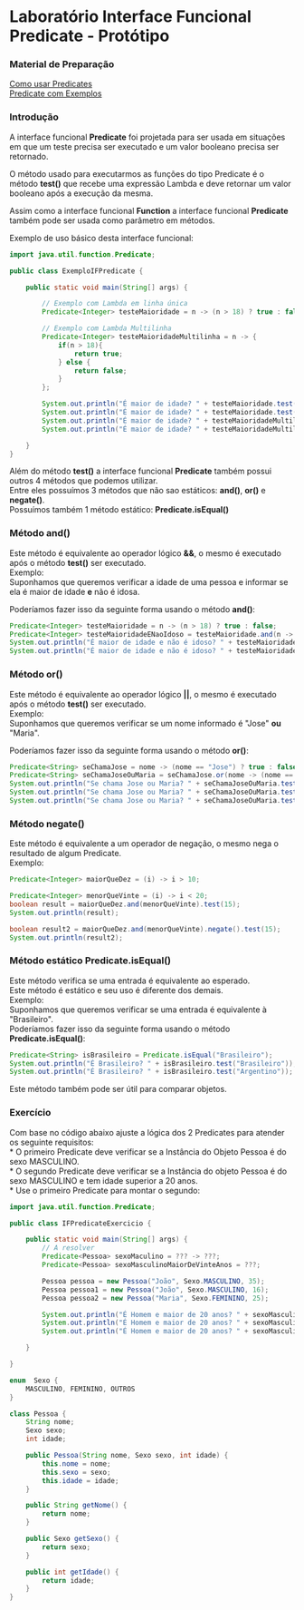 # Laboratório Interface Funcional Predicate - Protótipo

### Material de Preparação
[Como usar Predicates](http://www.edneiparmigiani.com.br/java-8-como-usar-o-predicate/)<br/>
[Predicate com Exemplos](https://www.geeksforgeeks.org/java-8-predicate-with-examples/)

### Introdução
A interface funcional **Predicate** foi projetada para ser usada em situações em que um teste precisa ser executado e um valor booleano precisa ser retornado.

O método usado para executarmos as funções do tipo Predicate é o método **test()** que recebe uma expressão Lambda e deve retornar um valor booleano após a execução da mesma.

Assim como a interface funcional **Function** a interface funcional **Predicate** também pode ser usada como parâmetro em métodos.

Exemplo de uso básico desta interface funcional:
```java
import java.util.function.Predicate;

public class ExemploIFPredicate {

    public static void main(String[] args) {

        // Exemplo com Lambda em linha única
        Predicate<Integer> testeMaioridade = n -> (n > 18) ? true : false;

        // Exemplo com Lambda Multilinha
        Predicate<Integer> testeMaioridadeMultilinha = n -> {
            if(n > 18){
                return true;
            } else {
                return false;
            }
        };

        System.out.println("É maior de idade? " + testeMaioridade.test(28));
        System.out.println("É maior de idade? " + testeMaioridade.test(17));
        System.out.println("É maior de idade? " + testeMaioridadeMultilinha.test(14));
        System.out.println("É maior de idade? " + testeMaioridadeMultilinha.test(31));

    }
}
```

Além do método **test()** a interface funcional **Predicate** também possui outros 4 métodos que podemos utilizar.
<br/>Entre eles possuímos 3 métodos que não sao estáticos: **and()**, **or()** e **negate()**.  
Possuímos também 1 método estático: **Predicate.isEqual()**

### Método and()
Este método é equivalente ao operador lógico **&&**, o mesmo é executado após o método **test()** ser executado.
<br/>Exemplo: 
<br/>Suponhamos que queremos verificar a idade de uma pessoa e informar se ela é maior de idade **e** não é idosa.

Poderíamos fazer isso da seguinte forma usando o método **and()**:
```java
Predicate<Integer> testeMaioridade = n -> (n > 18) ? true : false;
Predicate<Integer> testeMaioridadeENaoIdoso = testeMaioridade.and(n -> (n < 60) ? true : false);
System.out.println("É maior de idade e não é idoso? " + testeMaioridadeENaoIdoso.test(65));
System.out.println("É maior de idade e não é idoso? " + testeMaioridadeENaoIdoso.test(42));
```

### Método or()
Este método é equivalente ao operador lógico **||**, o mesmo é executado após o método **test()** ser executado.
<br/>Exemplo:
<br/>Suponhamos que queremos verificar se um nome informado é "Jose" **ou** "Maria".

Poderíamos fazer isso da seguinte forma usando o método **or()**:
```java
Predicate<String> seChamaJose = nome -> (nome == "Jose") ? true : false;
Predicate<String> seChamaJoseOuMaria = seChamaJose.or(nome -> (nome == "Maria") ? true : false);
System.out.println("Se chama Jose ou Maria? " + seChamaJoseOuMaria.test("Jose"));
System.out.println("Se chama Jose ou Maria? " + seChamaJoseOuMaria.test("Maria"));
System.out.println("Se chama Jose ou Maria? " + seChamaJoseOuMaria.test("Draven"));
```

### Método negate()
Este método é equivalente a um operador de negação, o mesmo nega o resultado de algum Predicate.
<br/>Exemplo:
```java
Predicate<Integer> maiorQueDez = (i) -> i > 10;

Predicate<Integer> menorQueVinte = (i) -> i < 20;
boolean result = maiorQueDez.and(menorQueVinte).test(15);
System.out.println(result);

boolean result2 = maiorQueDez.and(menorQueVinte).negate().test(15);
System.out.println(result2);
```

### Método estático Predicate.isEqual()
Este método verifica se uma entrada é equivalente ao esperado.
<br/>Este método é estático e seu uso é diferente dos demais.
<br/>Exemplo:
<br/>Suponhamos que queremos verificar se uma entrada é equivalente à "Brasileiro".
<br/>Poderíamos fazer isso da seguinte forma usando o método **Predicate.isEqual()**:
```java
Predicate<String> isBrasileiro = Predicate.isEqual("Brasileiro");
System.out.println("É Brasileiro? " + isBrasileiro.test("Brasileiro"));
System.out.println("É Brasileiro? " + isBrasileiro.test("Argentino"));
```

Este método também pode ser útil para comparar objetos.


### Exercício
Com base no código abaixo ajuste a lógica dos 2 Predicates para atender os seguinte requisitos:
<br/> * O primeiro Predicate deve verificar se a Instância do Objeto Pessoa é do sexo MASCULINO.
<br/> * O segundo Predicate deve verificar se a Instância do objeto Pessoa é do sexo MASCULINO e tem idade superior a 20 anos.
<br/> * Use o primeiro Predicate para montar o segundo:
```java
import java.util.function.Predicate;

public class IFPredicateExercicio {

    public static void main(String[] args) {
        // A resolver
        Predicate<Pessoa> sexoMaculino = ??? -> ???;
        Predicate<Pessoa> sexoMasculinoMaiorDeVinteAnos = ???;

        Pessoa pessoa = new Pessoa("João", Sexo.MASCULINO, 35);
        Pessoa pessoa1 = new Pessoa("João", Sexo.MASCULINO, 16);
        Pessoa pessoa2 = new Pessoa("Maria", Sexo.FEMININO, 25);

        System.out.println("É Homem e maior de 20 anos? " + sexoMasculinoMaiorDeVinteAnos.test(pessoa));
        System.out.println("É Homem e maior de 20 anos? " + sexoMasculinoMaiorDeVinteAnos.test(pessoa1));
        System.out.println("É Homem e maior de 20 anos? " + sexoMasculinoMaiorDeVinteAnos.test(pessoa2));

    }

}

enum  Sexo {
    MASCULINO, FEMININO, OUTROS
}

class Pessoa {
    String nome;
    Sexo sexo;
    int idade;

    public Pessoa(String nome, Sexo sexo, int idade) {
        this.nome = nome;
        this.sexo = sexo;
        this.idade = idade;
    }

    public String getNome() {
        return nome;
    }

    public Sexo getSexo() {
        return sexo;
    }

    public int getIdade() {
        return idade;
    }
}
```